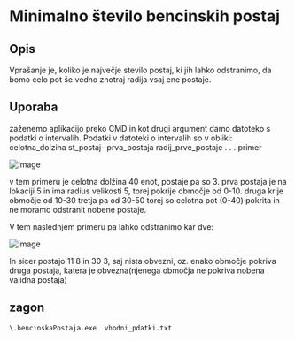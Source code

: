 # Minimalno število bencinskih postaj

## Opis
Vprašanje je, koliko je največje stevilo postaj, ki jih lahko odstranimo, da bomo celo pot še vedno znotraj radija vsaj ene postaje.

## Uporaba
zaženemo aplikacijo preko CMD in kot drugi argument damo datoteko s podatki o intervalih.
Podatki v datoteki o intervalih so v obliki: 
celotna_dolzina st_postaj-
prva_postaja radij_prve_postaje
.
.
.
primer

![image](https://github.com/zanivanusa/bencinskaPostaja/assets/60394411/f8a3016b-84c7-4205-96e0-cdce7279125d)

v tem primeru je celotna dolžina 40 enot, postaje pa so 3.
prva postaja je na lokaciji 5 in ima radius velikosti 5, torej pokrije območje od 0-10.
druga krije območje od 10-30
tretja pa od 30-50
torej so celotna pot (0-40) pokrita in ne moramo odstranit nobene postaje.

V tem naslednjem primeru pa lahko odstranimo kar dve:

![image](https://github.com/zanivanusa/bencinskaPostaja/assets/60394411/bab3e5e2-de1b-41d7-8dad-e2359c92d9d4)

In sicer postajo 11 8 in 30 3, saj nista obvezni, oz. enako območje pokriva druga postaja, katera je obvezna(njenega območja ne pokriva nobena validna postaja)


## zagon
```
\.bencinskaPostaja.exe  vhodni_pdatki.txt
